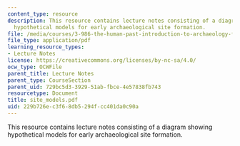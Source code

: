 ```yaml
---
content_type: resource
description: This resource contains lecture notes consisting of a diagram showing
  hypothetical models for early archaeological site formation.
file: /media/courses/3-986-the-human-past-introduction-to-archaeology-fall-2006/229b726ec3f68db5294fcc401da0c90a_site_models.pdf
file_type: application/pdf
learning_resource_types:
- Lecture Notes
license: https://creativecommons.org/licenses/by-nc-sa/4.0/
ocw_type: OCWFile
parent_title: Lecture Notes
parent_type: CourseSection
parent_uid: 729bc5d3-3929-51ab-fbce-4e57838fb743
resourcetype: Document
title: site_models.pdf
uid: 229b726e-c3f6-8db5-294f-cc401da0c90a
---
```

This resource contains lecture notes consisting of a diagram showing hypothetical models for early archaeological site formation.